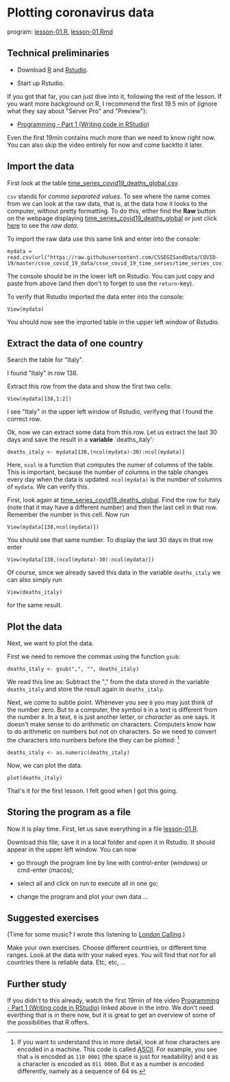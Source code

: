 # Plotting coronavirus data

program: [lesson-01.R](lesson-01.R), [lesson-01.Rmd](lesson-01.Rmd)

## Technical preliminaries

- Download [R](https://cran.r-project.org/) and [Rstudio](https://rstudio.com/products/rstudio/download/).

- Start up Rstudio. 

If you got that far, you can just dive into it, following the rest of the lesson. If you want more background on R, I recommend the first 19.5 min of (ignore what they say about "Server Pro" and "Preview"):

- [Programming - Part 1 (Writing code in RStudio)](https://resources.rstudio.com/wistia-rstudio-essentials-2/rstudioessentialsprogrammingpart1-2)

Even the first 19min contains much more than we need to know right now. You can also skip the video entirely for now and come backtto it later.

## Import the data

First look at the table  [time_series_covid19_deaths_global.csv](https://github.com/CSSEGISandData/COVID-19/blob/master/csse_covid_19_data/csse_covid_19_time_series/time_series_covid19_deaths_global.csv). 

`csv` stands for *comma separated values*. To see where the name comes from we can look at the raw data, that is, at the data how it looks to the computer, without pretty formatting. To do this, either find the **Raw** button on the webpage displaying [time_series_covid19_deaths_global](https://github.com/CSSEGISandData/COVID-19/blob/master/csse_covid_19_data/csse_covid_19_time_series/time_series_covid19_deaths_global.csv) or just click [here](https://raw.githubusercontent.com/CSSEGISandData/COVID-19/master/csse_covid_19_data/csse_covid_19_time_series/time_series_covid19_deaths_global.csv) to see the *raw data*.

To import the raw data use this same link and enter into the console:

    mydata = read.csv(url("https://raw.githubusercontent.com/CSSEGISandData/COVID-19/master/csse_covid_19_data/csse_covid_19_time_series/time_series_covid19_deaths_global.csv"))

The console should be in the lower left on Rstudio. You can just copy and paste from above (and then don't to forget to use the `return`-key).

To verify that Rstudio imported the data enter into the console:

    View(mydata)

You should now see the imported table in the upper left window of Rstudio.

## Extract the data of one country

Search the table for "Italy". 

I found "Italy" in row 138.

Extract this row from the data and show the first two cells:

    View(mydata[138,1:2])

I see "Italy" in the upper left window of Rstudio, verifying that I found the correct row.

Ok, now we can extract some data from this row. Let us extract the last 30 days and save the result in a **variable** `deaths_italy':

    deaths_italy <- mydata[138,(ncol(mydata)-30):ncol(mydata)]

Here, `ncol` is a function that computes the numer of columns of the table. This is important, because the number of columns in the table changes every day when the data is updated. `ncol(mydata)` is the number of columns of `mydata`. We can verify this. 

First, look again at [time_series_covid19_deaths_global](https://github.com/CSSEGISandData/COVID-19/blob/master/csse_covid_19_data/csse_covid_19_time_series/time_series_covid19_deaths_global.csv). Find the row for Italy (note that it may have a different number) and then the last cell in that row. Remember the number in this cell. Now run

    View(mydata[138,ncol(mydata)])

You should see that same number. To display the last 30 days in that row enter

    View(mydata[138,(ncol(mydata)-30):ncol(mydata)])

Of course, since we already saved this data in the variable `deaths_italy` we can also simply run

    View(deaths_italy)
    
for the same result.

## Plot the data

Next, we want to plot the data. 

First we need to remove the commas using the function `gsub`:

    deaths_italy <- gsub(",", "", deaths_italy)

We read this line as: Subtract the "," from the data stored in the variable `deaths_italy` and store the result again in `deaths_italy`.

Next, we come to subtle point. Whenever you see `0` you may just think of the number zero. But to a computer, the symbol `0` in a text is different from the number `0`. In a text, `0` is just another letter, or *character* as one says. It doesn't make sense to do arithmetic on characters. Computers know how to do arithmetic on numbers but not on characters. So we need to convert the characters into numbers before the they can be plotted: [^ascii]

    deaths_italy <- as.numeric(deaths_italy)

Now, we can plot the data.

    plot(deaths_italy)

That's it for the first lesson. I felt good when I got this going. 

## Storing the program as a file

Now it is play time. First, let us save everything in a file [lesson-01.R](lesson-01.R). 

Download this file, save it in a local folder and open it in Rstudio. It should appear in the upper left window. You can now

- go through the program line by line with control-enter (windows) or cmd-enter (macos);

- select all and click on run to execute all in one go;
- change the program and plot your own data ...

## Suggested exercises

(Time for some music? I wrote this listening to [London Calling](https://www.youtube.com/watch?v=hZw23sWlyG0&list=PLkLimRXN6NKzoSccJhADNW42Ayxf7mYwF&index=8).)

Make your own exercises. Choose different countries, or different time ranges. Look at the data with your naked eyes. You will find that not for all countries there is reliable data. Etc, etc, ...

## Further study

If you didn't to this already, watch the first 19min of hte video [Programming - Part 1 (Writing code in RStudio)](https://resources.rstudio.com/wistia-rstudio-essentials-2/rstudioessentialsprogrammingpart1-2) linked above in the intro. We don't need everthing that is in there now, but it is great to get an overview of some of the possibilities that R offers.

[^ascii]: If you want to understand this in more detail, look at how characters are encoded in a machine. This code is called [ASCII](https://en.wikipedia.org/wiki/ASCII#Printable_characters). For example, you see that `a` is encoded as `110 0001` (the space is just for readability) and `0` as a character is encoded as `011 0000`. But `0` as a number is encoded differently, namely as a sequence of 64 `0`s.